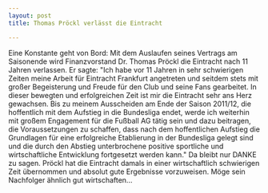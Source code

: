 ```yaml
---
layout: post
title: Thomas Pröckl verlässt die Eintracht

---
```


Eine Konstante geht von Bord: Mit dem Auslaufen seines Vertrags am Saisonende wird Finanzvorstand Dr. Thomas Pröckl die Eintracht nach 11 Jahren verlassen. Er sagte: "Ich habe vor 11 Jahren in sehr schwierigen Zeiten meine Arbeit für Eintracht Frankfurt angetreten und seitdem stets mit großer Begeisterung und Freude für den Club und seine Fans gearbeitet. In dieser bewegten und erfolgreichen Zeit ist mir die Eintracht sehr ans Herz gewachsen. Bis zu meinem Ausscheiden am Ende der Saison 2011/12, die hoffentlich mit dem Aufstieg in die Bundesliga endet, werde ich weiterhin mit großem Engagement für die Fußball AG tätig sein und dazu beitragen, die Voraussetzungen zu schaffen, dass nach dem hoffentlichen Aufstieg die Grundlagen für eine erfolgreiche Etablierung in der Bundesliga gelegt sind und die durch den Abstieg unterbrochene positive sportliche und wirtschaftliche Entwicklung fortgesetzt werden kann." Da bleibt nur DANKE zu sagen. Pröckl hat die Eintracht damals in einer wirtschaftlich schwierigen Zeit übernommen und absolut gute Ergebnisse vorzuweisen. Möge sein Nachfolger ähnlich gut wirtschaften...


